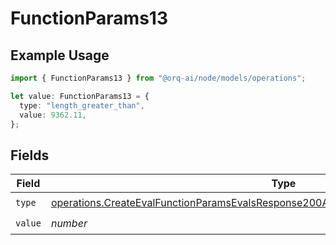 # FunctionParams13

## Example Usage

```typescript
import { FunctionParams13 } from "@orq-ai/node/models/operations";

let value: FunctionParams13 = {
  type: "length_greater_than",
  value: 9362.11,
};
```

## Fields

| Field                                                                                                                                                                                          | Type                                                                                                                                                                                           | Required                                                                                                                                                                                       | Description                                                                                                                                                                                    |
| ---------------------------------------------------------------------------------------------------------------------------------------------------------------------------------------------- | ---------------------------------------------------------------------------------------------------------------------------------------------------------------------------------------------- | ---------------------------------------------------------------------------------------------------------------------------------------------------------------------------------------------- | ---------------------------------------------------------------------------------------------------------------------------------------------------------------------------------------------- |
| `type`                                                                                                                                                                                         | [operations.CreateEvalFunctionParamsEvalsResponse200ApplicationJSONResponseBody513Type](../../models/operations/createevalfunctionparamsevalsresponse200applicationjsonresponsebody513type.md) | :heavy_check_mark:                                                                                                                                                                             | N/A                                                                                                                                                                                            |
| `value`                                                                                                                                                                                        | *number*                                                                                                                                                                                       | :heavy_check_mark:                                                                                                                                                                             | N/A                                                                                                                                                                                            |